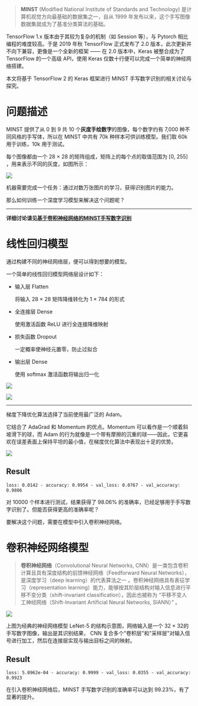 > **MINST** (Modified National Institute of Standards and Technology) 是计算机视觉方向最基础的数据集之一，自从 1999 年发布以来，这个手写图像数据集就成为了基准分类算法的基础。

TensorFlow 1.x 版本由于其较为复杂的机制（如 Session 等），与 Pytorch 相比编程的难度较高。于是 2019 年秋 TensorFlow 正式发布了 2.0 版本，此次更新并不向下兼容，更像是一个全新的框架 —— 在 2.0 版本中，Keras 被整合成为了 TensorFlow 的一个高级 API，使用 Keras 仅数十行便可以完成一个简单的神经网络搭建。

本文将基于 TensorFlow 2 的 Keras 框架进行 MINST 手写数字识别的相关讨论与探究。

# 问题描述

MINST 提供了从 0 到 9 共 10 个**灰度手绘数字**的图像，每个数字约有 7,000 种不同风格的手写体，所以在 MINST 中共有 70k 种样本可供训练模型。我们取 60k 用于训练，10k 用于测试。

每个图像都由一个 28 × 28 ​的矩阵组成，矩阵上的每个点的取值范围为 [0, 255]​，用来表示不同的灰度，如图所示：

![](https://cdn.jsdelivr.net/gh/bipy/CDN/repo/MINST-Digit/source/1.png)

机器需要完成一个任务：通过对数万张图片的学习，获得识别图片的能力。

那么如何训练一个深度学习模型来解决这个问题呢？

****

**详细讨论请见[基于卷积神经网络的MINST手写数字识别](https://bipy.me/post/minst-digit/)**



# 线性回归模型

通过构建不同的神经网络层，便可以得到想要的模型。

一个简单的线性回归模型网络层设计如下：

- 输入层 Flatten

    将输入 28 × 28 矩阵降维转化为 1 × 784 的形式

- 全连接层 Dense

    使用激活函数 ReLU 进行全连接降维映射

- 损失函数 Dropout

    一定概率使神经元置零，防止过拟合

- 输出层 Dense

    使用 softmax 激活函数将输出归一化

![](https://cdn.jsdelivr.net/gh/bipy/CDN/repo/MINST-Digit/source/eq.png)

![](https://cdn.jsdelivr.net/gh/bipy/CDN/repo/MINST-Digit/source/6.png)

****

梯度下降优化算法选择了当前使用最广泛的 Adam。

它结合了 AdaGrad 和 Momentum 的优点。Momentum 可以看作是一个顺着斜坡滑下的球，而 Adam 的行为就像是一个带有摩擦的沉重的球——因此，它更喜欢在误差表面上保持平坦的最小值，在梯度优化算法中表现出十足的优势。

![](https://cdn.jsdelivr.net/gh/bipy/CDN/repo/MINST-Digit/source/7.gif)

## Result

```
loss: 0.0142 - accuracy: 0.9954 - val_loss: 0.0767 - val_accuracy: 0.9806
```

对 10000 个样本进行测试，结果获得了 98.06% 的准确率，已经足够用于手写数字识别了。但能否获得更高的准确率呢？

要解决这个问题，需要在模型中引入卷积神经网络。



# 卷积神经网络模型

> **卷积神经网络**（Convolutional Neural Networks, CNN）是一类包含卷积计算且具有深度结构的前馈神经网络（Feedforward Neural Networks），是深度学习（deep learning）的代表算法之一 。卷积神经网络具有表征学习（representation learning）能力，能够按其阶层结构对输入信息进行平移不变分类（shift-invariant classification），因此也被称为 “平移不变人工神经网络（Shift-Invariant Artificial Neural Networks, SIANN）” 。

![](https://cdn.jsdelivr.net/gh/bipy/CDN/repo/MINST-Digit/source/8.png)

上图为经典的神经网络模型 LeNet-5 的结构示意图，网络输入是一个 32 × 32​ 的手写数字图像，输出是其识别结果， CNN 复合多个"卷积层"和"采样层"对输入信号进行加工，然后在连接层实现与输出目标之间的映射。

## Result

```
loss: 5.0962e-04 - accuracy: 0.9999 - val_loss: 0.0355 - val_accuracy: 0.9923
```

在引入卷积神经网络后，MINST 手写数字识别的准确率可以达到 99.23%，有了显著的提升。
